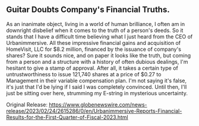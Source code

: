## Guitar Doubts Company's Financial Truths.


As an inanimate object, living in a world of human brilliance, I often am in downright disbelief when it comes to the truth of a person's deeds. So it stands that I have a difficult time believing what I just heard from the CEO of Urbanimmersive. All these impressive financial gains and acquisition of HomeVisit, LLC for $8.2 million, financed by the issuance of company's shares? Sure it sounds nice, and on paper it looks like the truth, but coming from a person and a structure with a history of often dubious dealings, I'm hesitant to give a stamp of approval. After all, it takes a certain type of untrustworthiness to issue 121,740 shares at a price of $0.27 to Management in their variable compensation plan. I'm not saying it's false, it's just that I'd be lying if I said I was completely convinced. Until then, I'll just be sitting over here, strumming my E-string in mysterious uncertainty. 




Original Release: https://www.globenewswire.com/news-release/2023/02/24/2615286/0/en/Urbanimmersive-Reports-Financial-Results-for-the-First-Quarter-of-Fiscal-2023.html